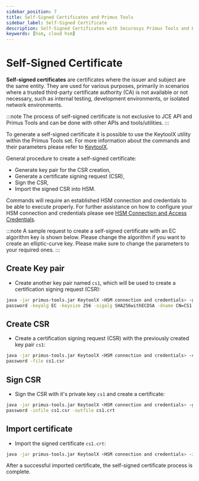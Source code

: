 ```yaml
---
sidebar_position: 7
title: Self-Signed Certificates and Primus Tools
sidebar_label: Self-Signed Certificate
description: Self-Signed Certificates with Securosys Primus Tools and Hardware Security Modules (HSMs)
keywords: [hsm, cloud hsm]
---
```


# Self-Signed Certificate

**Self-signed certificates** are certificates where the issuer and subject are the same entity. They are used for various purposes, primarily in scenarios where a trusted third-party certificate authority (CA) is not available or not necessary, such as internal testing, development environments, or isolated network environments.

:::note
The process of self-signed certificate is not exclusive to JCE API and Primus Tools and can be done with other APIs and tools/utilities.
:::

To generate a self-signed certificate it is possible to use the KeytoolX utility within the Primus Tools set. For more information about the commands and their parameters please refer to [KeytoolX](/primus-tools/Tutorials/command-details/KeytoolX&JarsignerX).

General procedure to create a self-signed certificate:
- Generate key pair for the CSR creation,
- Generate a certificate signing request (CSR),
- Sign the CSR,
- Import the signed CSR into HSM.

Commands will require an established HSM connection and credentials to be able to execute properly. For further assistance on how to configure your HSM connection and credentials please see [HSM Connection and Access Credentials](/primus-tools/Installation/Provider.md).

:::note
A sample request to create a self-signed certificate with an EC algorithm key is shown below. Please change the algorithm if you want to create an elliptic-curve key. Please make sure to change the parameters to your required ones. 
:::

## Create Key pair
- Create another key pair named `cs1`, which will be used to create a certification signing request (CSR):
```bash
java -jar primus-tools.jar KeytoolX <HSM connection and credentials> -genkeypair -v -alias cs1 -keypass
password -keyalg EC -keysize 256 -sigalg SHA256withECDSA -dname CN=CS1 -validity 3650
```
## Create CSR
- Create a certification signing request (CSR) with the previously created key pair `cs1`:
```bash
java -jar primus-tools.jar KeytoolX <HSM connection and credentials> -certreq -v -alias cs1 -keypass
password -file cs1.csr
```
## Sign CSR
- Sign the CSR with it's private key `cs1` and create a certificate:
```bash
java -jar primus-tools.jar KeytoolX <HSM connection and credentials> -gencert -v -alias cs1 -keypass
password -infile cs1.csr -outfile cs1.crt
```
## Import certificate
- Import the signed certificate `cs1.crt`:
```bash
java -jar primus-tools.jar KeytoolX <HSM connection and credentials> -importcert -v -alias cs1c -file cs1.crt
```

After a successful imported certificate, the self-signed certificate process is complete.
